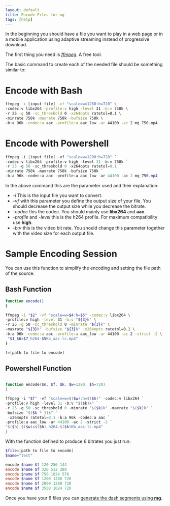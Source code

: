 ```yaml
---
layout: default
title: Encode Files for mg
tags: [help]
---
```




In the beginning you should have a file you want to play in a web page or in a mobile application using adaptive streaming instead of progressive download.

The first thing you need is [*ffmpeg*](https://ffmpeg.org/download.html). A free tool.

The basic command to create each of the needed file should be something similar to:

# Encode with Bash
```bash
ffmpeg -i [input file] -vf "scale=w=1280:h=720" \
-codec:v libx264 -profile:v high -level 31 -b:v 750k \
-r 25 -g 50 -sc_threshold 0 -x264opts ratetol=0.1 \
-minrate 750k -maxrate 750k -bufsize 750k \
-b:a 96k -codec:a aac -profile:a aac_low -ar 44100 -ac 2 mg_750.mp4
```
# Encode with Powershell
```powershell
ffmpeg -i [input file] -vf "scale=w=1280:h=720" `
-codec:v libx264 -profile:v high -level 31 -b:v 750k `
-r 25 -g 50 -sc_threshold 0 -x264opts ratetol=0.1 `
-minrate 750k -maxrate 750k -bufsize 750k `
-b:a 96k -codec:a aac -profile:a aac_low -ar 44100 -ac 2 mg_750.mp4
```
In the above command this are the parameter used and their explanation:

 * *-i* This is the input file you want to convert. 
 * *-vf* with this parameter you define the output size of your file. You should decrease the output size while you decrease the bitrate.
 * *-codec* this the codec. You should mainly use **libx264** and **aac**.
 * *-profile* and *-level* this is the h264 profile. For maximum compatibility use **high**.
 * *-b:v* this is the video bit rate. You should change this parameter together with the video size for each output file. 

# Sample Encoding Session

You can use this function to simplify the encoding and setting the file path of the source:
## Bash Function
```bash
function encode()
{

ffmpeg -i "$2" -vf "scale=w=$4:h=$5" -codec:v libx264 \
-profile:v high -level 31 -b:v "${3}k" \
-r 25 -g 50 -sc_threshold 0 -minrate "${3}k" \
-maxrate "${3}k" -bufsize "${3}k" -x264opts ratetol=0.1 \
-b:a 96k -codec:a aac -profile:a aac_low -ar 44100 -ac 2 -strict -2 \
 "$1_$6x$7_h264-$5Kb_aac-lc.mp4"
}

f=[path to file to encode] 
```

## Powershell Function
```powershell

function encode($n, $f, $k, $w=1280, $h=720)
{

ffmpeg -i "$f" -vf "scale=w=$($w):h=$($h)" -codec:v libx264 `
-profile:v high -level 31 -b:v "$($k)k" `
-r 25 -g 50 -sc_threshold 0 -minrate "$($k)k" -maxrate "$($k)k" `
-bufsize "$($k * 1)k" `
 -x264opts ratetol=0.1 -b:a 96k -codec:a aac `
-profile:a aac_low -ar 44100 -ac 2 -strict -2 `
"$($n)_$($w)x$($h)_h264-$($k)Kb_aac-lc.mp4"
}

```

With the function defined to produce 6 bitrates you just run:
```powershell
$file=[path to file to encode] 
$name="test"

encode $name $f 120 256 144
encode $name $f 320 512 288
encode $name $f 750 1024 576
encode $name $f 1200 1280 720
encode $name $f 2000 1280 720
encode $name $f 3500 1024 720
```

Once you have your 6 files you can [generate the dash segments using **mg**](./package).